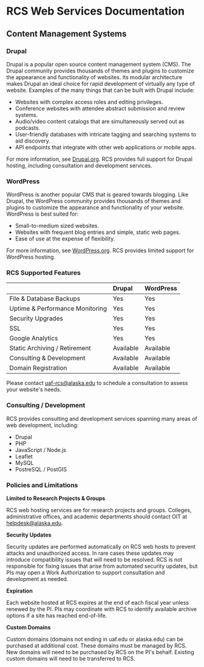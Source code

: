 # RCS Web Services Documentation

## Content Management Systems

### **Drupal**

Drupal is a popular open source content management system \(CMS\). The Drupal community provides thousands of themes and plugins to customize the appearance and functionality of websites. Its modular architecture makes Drupal an ideal choice for rapid development of virtually any type of website. Examples of the many things that can be built with Drupal include:

* Websites with complex access roles and editing privileges.
* Conference websites with attendee abstract submission and review systems.
* Audio/video content catalogs that are simultaneously served out as podcasts.
* User-friendly databases with intricate tagging and searching systems to aid discovery.
* API endpoints that integrate with other web applications or mobile apps.

For more information, see [Drupal.org](https://www.drupal.org/). RCS provides full support for Drupal hosting, including consultation and development services.

### **WordPress**

WordPress is another popular CMS that is geared towards blogging. Like Drupal, the WordPress community provides thousands of themes and plugins to customize the appearance and functionality of your website. WordPress is best suited for:

* Small-to-medium sized websites.
* Websites with frequent blog entries and simple, static web pages.
* Ease of use at the expense of flexibility.

For more information, see [WordPress.org](https://wordpress.org/). RCS provides limited support for WordPress hosting.

### **RCS Supported Features**

|  | **Drupal** | **WordPress** |
| :--- | :--- | :--- |
| File & Database Backups | Yes | Yes |
| Uptime & Performance Monitoring | Yes | Yes |
| Security Upgrades | Yes | Yes |
| SSL | Yes | Yes |
| Google Analytics | Yes | Yes |
| Static Archiving / Retirement | Available | Available |
| Consulting & Development | Available | Available |
| Domain Registration | Available | Available |

Please contact uaf-rcs@alaska.edu to schedule a consultation to assess your website's needs.

### Consulting / Development

RCS provides consulting and development services spanning many areas of web development, including:

* Drupal
* PHP
* JavaScript / Node.js
* Leaflet
* MySQL
* PostreSQL / PostGIS

### Policies and Limitations

**Limited to Research Projects & Groups**

RCS web hosting services are for research projects and groups. Colleges, administrative offices, and academic departments should contact OIT at helpdesk@alaska.edu.

**Security Updates**

Security updates are performed automatically on RCS web hosts to prevent attacks and unauthorized access. In rare cases these updates may introduce compatibility issues that will need to be resolved. RCS is not responsible for fixing issues that arise from automated security updates, but PIs may open a Work Authorization to support consultation and development as needed.

**Expiration**

Each website hosted at RCS expires at the end of each fiscal year unless renewed by the PI. PIs may coordinate with RCS to identify available archive options if a site has reached end-of-life.

**Custom Domains**

Custom domains \(domains not ending in uaf.edu or alaska.edu\) can be purchased at additional cost. These domains must be managed by RCS. New domains will need to be purchased by RCS on the PI's behalf. Existing custom domains will need to be transferred to RCS.

